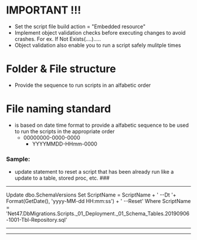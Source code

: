 ﻿# IMPORTANT !!! 

* Set the script file build action = "Embedded resource"
* Implement object validation checks before executing changes to avoid crashes.  For ex. If Not Exists(....).....
* Object validation also enable you to run a script safely mulitple times
 

 # Folder & File structure 

* Provide the sequence to run scripts in an alfabetic order

 # File naming standard 

* is based on date time format to provide a alfabetic sequence to be used to run the scripts in the appropriate order
  * 00000000-0000-0000
    * YYYYMMDD-HHmm-0000

### Sample:

* update statement to reset a script that has been already run like a update to a table, stored proc, etc.   ###

____

Update dbo.SchemaVersions
	Set ScriptName = ScriptName + ' --Dt '+ Format(GetDate(), 'yyyy-MM-dd HH:mm:ss') + ' --Reset'
	Where ScriptName = 'Net47.DbMigrations.Scripts._01_Deployment._01_Schema_Tables.20190906-1001-Tbl-Repository.sql'

____


------------
